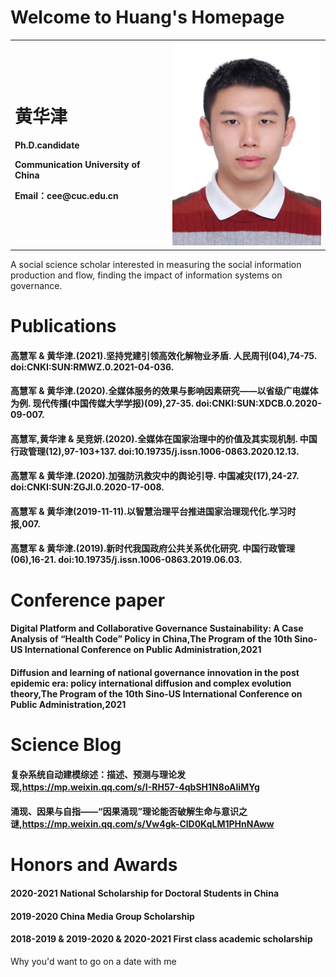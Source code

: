 # Welcome to Huang's Homepage

<table border="0">
  <tr>
    <td width="50%">
      <h1>黄华津</h1>
      <p><b>Ph.D.candidate</b></p>
      <p><b>Communication University of China</b></p>
      <p><b>Email：cee@cuc.edu.cn</b></p>
    </td>
    <td width="50%">
      <img src="/ecae400a8a11ee2b5be7e842d74fd2e.jpg" width="100%"> 
    </td>
  </tr>
</table>


A social science scholar interested in measuring the social information production and flow, finding the impact of information systems on governance.

# Publications




#### 高慧军 & 黄华津.(2021).坚持党建引领高效化解物业矛盾. 人民周刊(04),74-75. doi:CNKI:SUN:RMWZ.0.2021-04-036.
#### 高慧军 & 黄华津.(2020).全媒体服务的效果与影响因素研究——以省级广电媒体为例. 现代传播(中国传媒大学学报)(09),27-35. doi:CNKI:SUN:XDCB.0.2020-09-007.
#### 高慧军,黄华津 & 吴竞妍.(2020).全媒体在国家治理中的价值及其实现机制. 中国行政管理(12),97-103+137. doi:10.19735/j.issn.1006-0863.2020.12.13.
#### 高慧军 & 黄华津.(2020).加强防汛救灾中的舆论引导. 中国减灾(17),24-27. doi:CNKI:SUN:ZGJI.0.2020-17-008.
#### 高慧军 & 黄华津(2019-11-11).以智慧治理平台推进国家治理现代化.学习时报,007.
#### 高慧军 & 黄华津.(2019).新时代我国政府公共关系优化研究. 中国行政管理(06),16-21. doi:10.19735/j.issn.1006-0863.2019.06.03.


# Conference paper



#### Digital Platform and Collaborative Governance Sustainability: A Case Analysis of “Health Code” Policy in China,The Program of the 10th Sino-US International Conference on Public Administration,2021
#### Diffusion and learning of national governance innovation in the post epidemic era: policy international diffusion and complex evolution theory,The Program of the 10th Sino-US International Conference on Public Administration,2021



# Science Blog


#### 复杂系统自动建模综述：描述、预测与理论发现,https://mp.weixin.qq.com/s/I-RH57-4qbSH1N8oAIiMYg
#### 涌现、因果与自指——“因果涌现”理论能否破解生命与意识之谜,https://mp.weixin.qq.com/s/Vw4gk-ClD0KqLM1PHnNAww



# Honors and Awards

#### 2020-2021 National Scholarship for Doctoral Students in China
#### 2019-2020 China Media Group Scholarship
#### 2018-2019 & 2019-2020 & 2020-2021 First class academic scholarship


Why you'd want to go on a date with me
